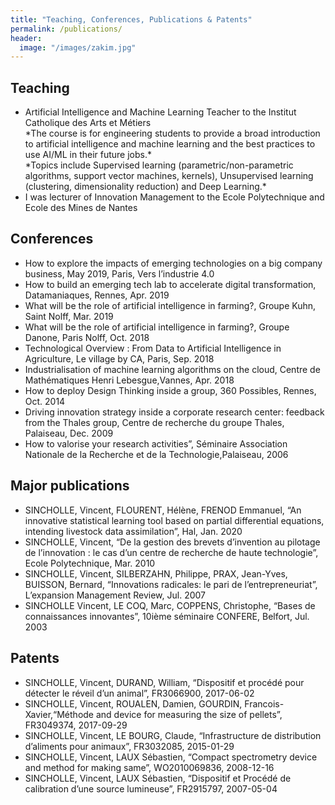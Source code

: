 ```yaml
---
title: "Teaching, Conferences, Publications & Patents"
permalink: /publications/
header:
  image: "/images/zakim.jpg"
---
```

## Teaching
<ul>
  <li>Artificial Intelligence and Machine Learning Teacher to the Institut Catholique des Arts et Métiers
    <br/>*The course is for engineering students to provide a broad introduction to artificial intelligence and machine learning and the best practices to use AI/ML in their future jobs.*
    <br/>*Topics include Supervised learning (parametric/non-parametric algorithms, support vector machines, kernels), Unsupervised learning (clustering, dimensionality reduction) and Deep Learning.*
  </li>
  <li>I was lecturer of Innovation Management to the Ecole Polytechnique and Ecole des Mines de Nantes</li>
</ul>

## Conferences
<ul>
  <li>How to explore the impacts of emerging technologies on a big company business, May 2019, Paris, Vers l’industrie 4.0</li>
  <li>How to build an emerging tech lab to accelerate digital transformation, Datamaniaques, Rennes, Apr. 2019</li>
  <li>What will be the role of artificial intelligence in farming?, Groupe Kuhn, Saint Nolff, Mar. 2019</li>
  <li>What will be the role of artificial intelligence in farming?, Groupe Danone, Paris Nolff, Oct. 2018</li>
  <li>Technological Overview : From Data to Artificial Intelligence in Agriculture, Le village by CA, Paris, Sep. 2018</li>
  <li>Industrialisation of machine learning algorithms on the cloud, Centre de Mathématiques Henri Lebesgue,Vannes, Apr. 2018</li>
  <li>How to deploy Design Thinking inside a group, 360 Possibles, Rennes, Oct. 2014</li>
  <li>Driving innovation strategy inside a corporate research center: feedback from the Thales group, Centre de recherche du groupe Thales, Palaiseau, Dec. 2009</li>
  <li>How to valorise your research activities”, Séminaire Association Nationale de la Recherche et de la Technologie,Palaiseau, 2006</li>
  
</ul>

## Major publications
<ul>
  <li>SINCHOLLE, Vincent, FLOURENT, Hélène, FRENOD Emmanuel, “An innovative statistical learning tool based on partial differential equations,
intending livestock data assimilation”, Hal, Jan. 2020 </li>
  <li>SINCHOLLE, Vincent, “De la gestion des brevets d’invention au pilotage de l’innovation : le cas d’un centre de recherche de haute technologie”,
Ecole Polytechnique, Mar. 2010</li>
  <li>SINCHOLLE, Vincent, SILBERZAHN, Philippe, PRAX, Jean-Yves, BUISSON, Bernard, “Innovations radicales: le pari de l’entrepreneuriat”,
L’expansion Management Review, Jul. 2007</li>
  <li>SINCHOLLE Vincent, LE COQ, Marc, COPPENS, Christophe, “Bases de connaissances innovantes”, 10ième séminaire CONFERE, Belfort, Jul.
    2003</li>
</ul>

## Patents
<ul>
  <li>SINCHOLLE, Vincent, DURAND, William, “Dispositif et procédé pour détecter le réveil d’un animal”, FR3066900, 2017-06-02</li>
  <li>SINCHOLLE, Vincent, ROUALEN, Damien, GOURDIN, Francois-Xavier,“Méthode and device for measuring the size of pellets”, FR3049374,
2017-09-29</li>
  <li>SINCHOLLE, Vincent, LE BOURG, Claude, “Infrastructure de distribution d’aliments pour animaux”, FR3032085, 2015-01-29</li>
  <li>SINCHOLLE, Vincent, LAUX Sébastien, “Compact spectrometry device and method for making same”, WO2010069836, 2008-12-16</li>
  <li>SINCHOLLE, Vincent, LAUX Sébastien, “Dispositif et Procédé de calibration d’une source lumineuse”, FR2915797, 2007-05-04</li>
</ul>
